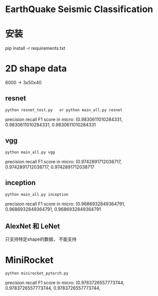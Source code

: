 # EarthQuake Seismic Classification

# 安装

pip install -r requirements.txt


# 2D shape data

6000 -> 3x50x40

## resnet

```
python resnet_test.py   or python main_all.py resnet
```

precision recall  F1 score in micro: (0.9830611010284331, 0.9830611010284331, 0.9830611010284331

## vgg

```
python main_all.py vgg
```

precision recall  F1 score in micro: (0.9742891712038717, 0.9742891712038717, 0.9742891712038717

## inception

```
python main_all.py inception   
```

precision recall  F1 score in micro: (0.9686932849364791, 0.9686932849364791, 0.9686932849364791

## AlexNet 和 LeNet

只支持特定shape的数据， 不能支持

# MiniRocket

```
python minirocket_pytorch.py
```

precision recall  F1 score in micro: (0.9783726557773744, 0.9783726557773744, 0.9783726557773744,
